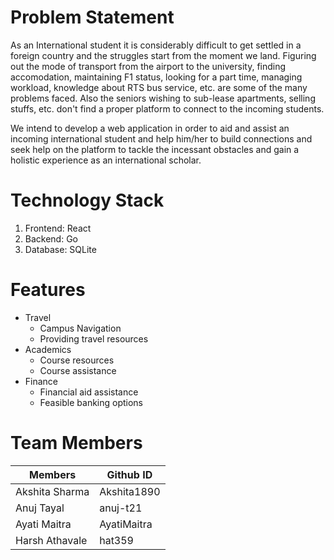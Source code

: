 # Problem Statement 

As an International student it is considerably difficult to get settled in a foreign country and the struggles start from the moment we land. Figuring out the mode of transport from the airport to the university, finding accomodation, maintaining F1 status, looking for a part time, managing workload, knowledge about RTS bus service, etc. are some of the many problems faced. Also the seniors wishing to sub-lease apartments, selling stuffs, etc. don't find a proper platform to connect to the incoming students.

We intend to develop a web application in order to aid and assist an incoming international student and help him/her to build connections and seek help on the platform to tackle the incessant obstacles and gain a holistic experience as an international scholar.

# Technology Stack
1. Frontend: React
2. Backend: Go
3. Database: SQLite

# Features
* Travel
  * Campus Navigation
  * Providing travel resources
* Academics
  * Course resources 
  * Course assistance
* Finance
  * Financial aid assistance
  * Feasible banking options

# Team Members
| Members         | Github ID     |
| -------------   | ------------- |
| Akshita Sharma  | Akshita1890   |
| Anuj Tayal      | anuj-t21      |
| Ayati Maitra    | AyatiMaitra   |
| Harsh Athavale  | hat359        |
